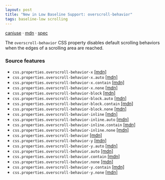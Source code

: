 ```yaml
---
layout: post
title: "New in Low Baseline Support: overscroll-behavior"
tags: baseline-low scrolling
---
```


[caniuse](https://caniuse.com/?search=overscroll-behavior) · [mdn](https://developer.mozilla.org/en-US/search?q=overscroll-behavior) · [spec](https://drafts.csswg.org/css-overscroll-1/)

The `overscroll-behavior` CSS property disables default scrolling behaviors when the edges of a scrolling area are reached.

### Source features

- ``css.properties.overscroll-behavior-x`` [[mdn]](https://developer.mozilla.org/en-US/search?q=css.properties.overscroll-behavior-x)
- ``css.properties.overscroll-behavior-x.auto`` [[mdn]](https://developer.mozilla.org/en-US/search?q=css.properties.overscroll-behavior-x.auto)
- ``css.properties.overscroll-behavior-x.contain`` [[mdn]](https://developer.mozilla.org/en-US/search?q=css.properties.overscroll-behavior-x.contain)
- ``css.properties.overscroll-behavior-x.none`` [[mdn]](https://developer.mozilla.org/en-US/search?q=css.properties.overscroll-behavior-x.none)
- ``css.properties.overscroll-behavior-block`` [[mdn]](https://developer.mozilla.org/en-US/search?q=css.properties.overscroll-behavior-block)
- ``css.properties.overscroll-behavior-block.auto`` [[mdn]](https://developer.mozilla.org/en-US/search?q=css.properties.overscroll-behavior-block.auto)
- ``css.properties.overscroll-behavior-block.contain`` [[mdn]](https://developer.mozilla.org/en-US/search?q=css.properties.overscroll-behavior-block.contain)
- ``css.properties.overscroll-behavior-block.none`` [[mdn]](https://developer.mozilla.org/en-US/search?q=css.properties.overscroll-behavior-block.none)
- ``css.properties.overscroll-behavior-inline`` [[mdn]](https://developer.mozilla.org/en-US/search?q=css.properties.overscroll-behavior-inline)
- ``css.properties.overscroll-behavior-inline.auto`` [[mdn]](https://developer.mozilla.org/en-US/search?q=css.properties.overscroll-behavior-inline.auto)
- ``css.properties.overscroll-behavior-inline.contain`` [[mdn]](https://developer.mozilla.org/en-US/search?q=css.properties.overscroll-behavior-inline.contain)
- ``css.properties.overscroll-behavior-inline.none`` [[mdn]](https://developer.mozilla.org/en-US/search?q=css.properties.overscroll-behavior-inline.none)
- ``css.properties.overscroll-behavior`` [[mdn]](https://developer.mozilla.org/en-US/search?q=css.properties.overscroll-behavior)
- ``css.properties.overscroll-behavior-y`` [[mdn]](https://developer.mozilla.org/en-US/search?q=css.properties.overscroll-behavior-y)
- ``css.properties.overscroll-behavior-y.auto`` [[mdn]](https://developer.mozilla.org/en-US/search?q=css.properties.overscroll-behavior-y.auto)
- ``css.properties.overscroll-behavior.auto`` [[mdn]](https://developer.mozilla.org/en-US/search?q=css.properties.overscroll-behavior.auto)
- ``css.properties.overscroll-behavior.contain`` [[mdn]](https://developer.mozilla.org/en-US/search?q=css.properties.overscroll-behavior.contain)
- ``css.properties.overscroll-behavior.none`` [[mdn]](https://developer.mozilla.org/en-US/search?q=css.properties.overscroll-behavior.none)
- ``css.properties.overscroll-behavior-y.contain`` [[mdn]](https://developer.mozilla.org/en-US/search?q=css.properties.overscroll-behavior-y.contain)
- ``css.properties.overscroll-behavior-y.none`` [[mdn]](https://developer.mozilla.org/en-US/search?q=css.properties.overscroll-behavior-y.none)
